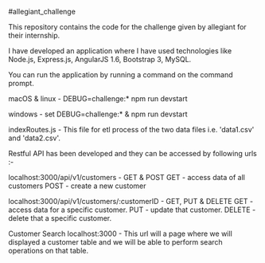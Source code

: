 #allegiant_challenge

This repository contains the code for the challenge given by allegiant for their internship.

I have developed an application where I have used technologies like Node.js, Express.js, AngularJS 1.6, Bootstrap 3, MySQL.

You can run the application by running a command on the command prompt.

macOS & linux - DEBUG=challenge:* npm run devstart

windows - set DEBUG=challenge:* & npm run devstart

indexRoutes.js - This file for etl process of the two data files i.e. 'data1.csv' and 'data2.csv'.

Restful API has been developed and they can be accessed by following urls :-

localhost:3000/api/v1/customers - GET & POST
GET - access data of all customers
POST - create a new customer

localhost:3000/api/v1/customers/:customerID - GET, PUT & DELETE
GET - access data for a specific customer.
PUT - update that customer.
DELETE - delete that a specific customer.

Customer Search
localhost:3000 - This url will a page where we will displayed a customer table and we will be able to perform search operations on that table.
